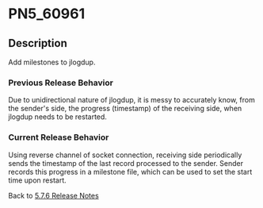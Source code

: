 # PN5_60961

<PageHeader />

## Description

Add milestones to jlogdup.

### Previous Release Behavior

Due to unidirectional nature of jlogdup, it is messy to accurately know, from the sender's side, the progress (timestamp) of the receiving side, when jlogdup needs to be restarted.

### Current Release Behavior

Using reverse channel of socket connection, receiving side periodically sends the timestamp of the last record processed to the sender. Sender records this progress in a milestone file, which can be used to set the start time upon restart.

Back to [5.7.6 Release Notes](../jbase-5.7.6-release-notes/README.md)

<PageFooter />
